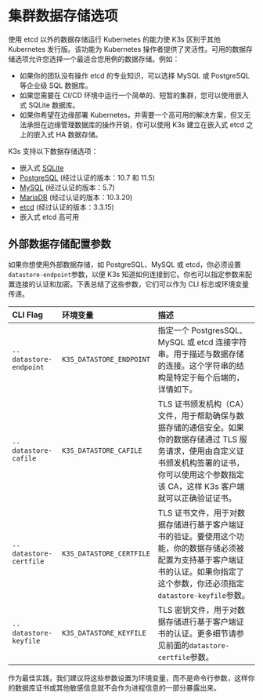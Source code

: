 # 集群数据存储选项

使用 etcd 以外的数据存储运行 Kubernetes 的能力使 K3s 区别于其他 Kubernetes 发行版。该功能为 Kubernetes 操作者提供了灵活性。可用的数据存储选项允许您选择一个最适合您用例的数据存储。例如：

- 如果你的团队没有操作 etcd 的专业知识，可以选择 MySQL 或 PostgreSQL 等企业级 SQL 数据库。
- 如果您需要在 CI/CD 环境中运行一个简单的、短暂的集群，您可以使用嵌入式 SQLite 数据库。
- 如果你希望在边缘部署 Kubernetes，并需要一个高可用的解决方案，但又无法承担在边缘管理数据库的操作开销，你可以使用 K3s 建立在嵌入式 etcd 之上的嵌入式 HA 数据存储。

K3s 支持以下数据存储选项：

- 嵌入式 [SQLite](https://www.sqlite.org/index.html)
- [PostgreSQL](https://www.postgresql.org/) (经过认证的版本：10.7 和 11.5)
- [MySQL](https://www.mysql.com/) (经过认证的版本：5.7)
- [MariaDB](https://mariadb.org/) (经过认证的版本：10.3.20)
- [etcd](https://etcd.io/) (经过认证的版本：3.3.15)
- 嵌入式 etcd 高可用

## 外部数据存储配置参数

如果你想使用外部数据存储，如 PostgreSQL、MySQL 或 etcd，你必须设置`datastore-endpoint`参数，以便 K3s 知道如何连接到它。你也可以指定参数来配置连接的认证和加密。下表总结了这些参数，它们可以作为 CLI 标志或环境变量传递。

| CLI Flag               | 环境变量                 | 描述                                                                                                                                                                                                  |
| :--------------------- | :----------------------- | :---------------------------------------------------------------------------------------------------------------------------------------------------------------------------------------------------- |
| `--datastore-endpoint` | `K3S_DATASTORE_ENDPOINT` | 指定一个 PostgresSQL、MySQL 或 etcd 连接字符串。用于描述与数据存储的连接。这个字符串的结构是特定于每个后端的，详情如下。                                                                              |
| `--datastore-cafile`   | `K3S_DATASTORE_CAFILE`   | TLS 证书颁发机构（CA）文件，用于帮助确保与数据存储的通信安全。如果你的数据存储通过 TLS 服务请求，使用由自定义证书颁发机构签署的证书，你可以使用这个参数指定该 CA，这样 K3s 客户端就可以正确验证证书。 |
| `--datastore-certfile` | `K3S_DATASTORE_CERTFILE` | TLS 证书文件，用于对数据存储进行基于客户端证书的验证。要使用这个功能，你的数据存储必须被配置为支持基于客户端证书的认证。如果你指定了这个参数，你还必须指定`datastore-keyfile`参数。                   |
| `--datastore-keyfile`  | `K3S_DATASTORE_KEYFILE`  | TLS 密钥文件，用于对数据存储进行基于客户端证书的认证。更多细节请参见前面的`datastore-certfile`参数。                                                                                                  |

作为最佳实践，我们建议将这些参数设置为环境变量，而不是命令行参数，这样你的数据库证书或其他敏感信息就不会作为进程信息的一部分暴露出来。